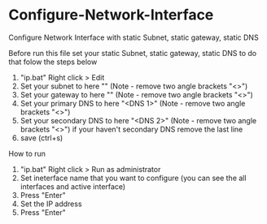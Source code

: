 # Configure-Network-Interface
Configure Network Interface with static Subnet, static gateway, static DNS

Before run this file set your static Subnet, static gateway, static DNS to do that folow the steps below

1. "ip.bat" Right click > Edit
2. Set your subnet to here "<Subnet>" (Note - remove two angle brackets "<>")
3. Set your gateway to here "<gateway>" (Note - remove two angle brackets "<>")
4. Set your primary DNS to here "<DNS 1>" (Note - remove two angle brackets "<>")
5. Set your secondary DNS to here "<DNS 2>" (Note - remove two angle brackets "<>") if your haven't secondary DNS remove the last line
6. save (ctrl+s)

How to run
1. "ip.bat" Right click > Run as administrator
2. Set ineterface name that you want to configure (you can see the all interfaces and active interface)
3. Press "Enter"
4. Set the IP address
5. Press "Enter"

